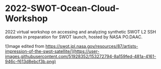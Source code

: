 # 2022-SWOT-Ocean-Cloud-Workshop
2022 virtual workshop on accessing and analyzing synthetic SWOT L2 SSH datasets in preparation for SWOT launch, hosted by NASA PO.DAAC.

![Image edited from https://swot.jpl.nasa.gov/resources/87/artists-impression-of-the-swot-satellite/](https://user-images.githubusercontent.com/51928352/153272794-8a159fed-481a-4161-946c-f613d8ebcf3b.png)

